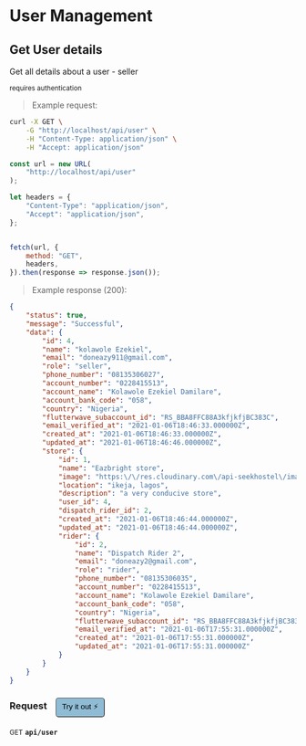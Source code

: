 # User Management


## Get User details
Get all details about a user - seller

<small class="badge badge-darkred">requires authentication</small>



> Example request:

```bash
curl -X GET \
    -G "http://localhost/api/user" \
    -H "Content-Type: application/json" \
    -H "Accept: application/json"
```

```javascript
const url = new URL(
    "http://localhost/api/user"
);

let headers = {
    "Content-Type": "application/json",
    "Accept": "application/json",
};


fetch(url, {
    method: "GET",
    headers,
}).then(response => response.json());
```


> Example response (200):

```json
{
    "status": true,
    "message": "Successful",
    "data": {
        "id": 4,
        "name": "kolawole Ezekiel",
        "email": "doneazy911@gmail.com",
        "role": "seller",
        "phone_number": "08135306027",
        "account_number": "0228415513",
        "account_name": "Kolawole Ezekiel Damilare",
        "account_bank_code": "058",
        "country": "Nigeria",
        "flutterwave_subaccount_id": "RS_BBA8FFC88A3kfjkfjBC383C",
        "email_verified_at": "2021-01-06T18:46:33.000000Z",
        "created_at": "2021-01-06T18:46:33.000000Z",
        "updated_at": "2021-01-06T18:46:46.000000Z",
        "store": {
            "id": 1,
            "name": "Eazbright store",
            "image": "https:\/\/res.cloudinary.com\/api-seekhostel\/image\/upload\/v1609958802\/JUMGA_FOR_FLUTTERWAVE%20-%20Shop%20Images\/itlylp997digqwvq8frb.png",
            "location": "ikeja, lagos",
            "description": "a very conducive store",
            "user_id": 4,
            "dispatch_rider_id": 2,
            "created_at": "2021-01-06T18:46:44.000000Z",
            "updated_at": "2021-01-06T18:46:44.000000Z",
            "rider": {
                "id": 2,
                "name": "Dispatch Rider 2",
                "email": "doneazy2@gmail.com",
                "role": "rider",
                "phone_number": "08135306035",
                "account_number": "0228415513",
                "account_name": "Kolawole Ezekiel Damilare",
                "account_bank_code": "058",
                "country": "Nigeria",
                "flutterwave_subaccount_id": "RS_BBA8FFC88A3kfjkfjBC383C",
                "email_verified_at": "2021-01-06T17:55:31.000000Z",
                "created_at": "2021-01-06T17:55:31.000000Z",
                "updated_at": "2021-01-06T17:55:31.000000Z"
            }
        }
    }
}
```
<div id="execution-results-GETapi-user" hidden>
    <blockquote>Received response<span id="execution-response-status-GETapi-user"></span>:</blockquote>
    <pre class="json"><code id="execution-response-content-GETapi-user"></code></pre>
</div>
<div id="execution-error-GETapi-user" hidden>
    <blockquote>Request failed with error:</blockquote>
    <pre><code id="execution-error-message-GETapi-user"></code></pre>
</div>
<form id="form-GETapi-user" data-method="GET" data-path="api/user" data-authed="1" data-hasfiles="0" data-headers='{"Content-Type":"application\/json","Accept":"application\/json"}' onsubmit="event.preventDefault(); executeTryOut('GETapi-user', this);">
<h3>
    Request&nbsp;&nbsp;&nbsp;
        <button type="button" style="background-color: #8fbcd4; padding: 5px 10px; border-radius: 5px; border-width: thin;" id="btn-tryout-GETapi-user" onclick="tryItOut('GETapi-user');">Try it out ⚡</button>
    <button type="button" style="background-color: #c97a7e; padding: 5px 10px; border-radius: 5px; border-width: thin;" id="btn-canceltryout-GETapi-user" onclick="cancelTryOut('GETapi-user');" hidden>Cancel</button>&nbsp;&nbsp;
    <button type="submit" style="background-color: #6ac174; padding: 5px 10px; border-radius: 5px; border-width: thin;" id="btn-executetryout-GETapi-user" hidden>Send Request 💥</button>
    </h3>
<p>
<small class="badge badge-green">GET</small>
 <b><code>api/user</code></b>
</p>
<p>
<label id="auth-GETapi-user" hidden>Authorization header: <b><code>Bearer </code></b><input type="text" name="Authorization" data-prefix="Bearer " data-endpoint="GETapi-user" data-component="header"></label>
</p>
</form>



